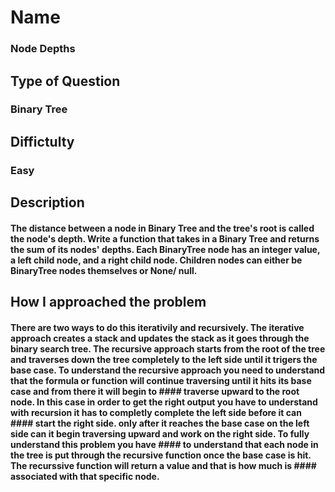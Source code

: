 # Name 
### Node Depths

## Type of Question
### Binary Tree

## Diffictulty
### Easy

## Description
#### The distance between a node in Binary Tree and the tree's root is called the node's depth. Write a function that takes in a Binary Tree and returns the sum of its nodes' depths. Each BinaryTree node has an integer value, a left child node, and a right child node. Children nodes can either be BinaryTree nodes themselves or None/ null.

## How I approached the problem
#### There are two ways to do this iterativily and recursively. The iterative approach creates a stack and updates the stack as it goes through the binary search tree. The recursive approach starts from the root of the tree and traverses down the tree completely to the left side until it trigers the base case. To understand the recursive approach you need to understand that the formula or function will continue traversing until it hits its base case and from there it will begin to #### traverse upward to the root node. In this case in order to get the right output you have to understand with recursion it has to completly complete the left side before it can #### start the right side. only after it reaches the base case on the left side can it begin traversing upward and work on the right side.  To fully understand this problem you have #### to understand that each node in the tree is put through the recursive function once the base case is hit. The recurssive function will return a value and that is how much is #### associated with that specific node.  

